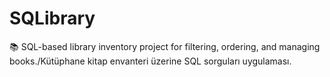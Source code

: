 # SQLibrary
📚  SQL-based library inventory project for filtering, ordering, and managing books./Kütüphane kitap envanteri üzerine SQL sorguları uygulaması.
